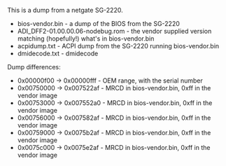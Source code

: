 This is a dump from a netgate SG-2220.

 * bios-vendor.bin - a dump of the BIOS from the SG-2220
 * ADI_DFF2-01.00.00.06-nodebug.rom - the vendor supplied version matching
   (hopefully!) what's in bios-vendor.bin
 * acpidump.txt - ACPI dump from the SG-2220 running bios-vendor.bin
 * dmidecode.txt - dmidecode

Dump differences:

 * 0x00000f00 -> 0x00000fff - OEM range, with the serial number
 * 0x00750000 -> 0x007522af - MRCD in bios-vendor.bin, 0xff in the vendor image
 * 0x00753000 -> 0x007552a0 - MRCD in bios-vendor.bin, 0xff in the vendor image
 * 0x00756000 -> 0x007582af - MRCD in bios-vendor.bin, 0xff in the vendor image
 * 0x00759000 -> 0x0075b2af - MRCD in bios-vendor.bin, 0xff in the vendor image
 * 0x0075c000 -> 0x0075e2af - MRCD in bios-vendor.bin, 0xff in the vendor image
